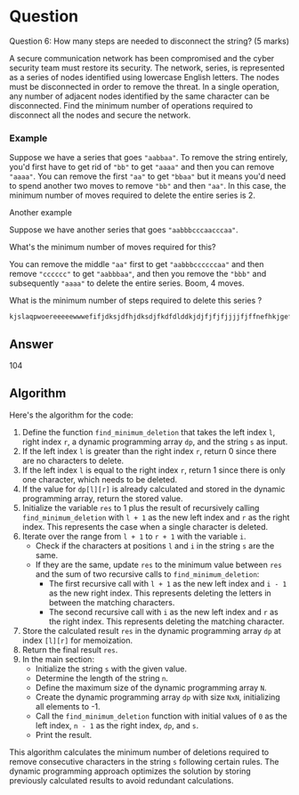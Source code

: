 # Question

Question 6: How many steps are needed to disconnect the string? (5
marks)

A secure communication network has been compromised and the cyber security team must restore its security. The network, series, is represented as a series of nodes identified using lowercase English letters. The nodes must be disconnected in order to remove the threat. In a single operation, any number of adjacent nodes identified by the same character can be disconnected. Find the minimum number of operations required to disconnect all the nodes and secure the network.

### Example

Suppose we have a series that goes `"aabbaa"`.
To remove the string entirely, you'd first have to get rid of `"bb"` to get `"aaaa"` and then you can remove `"aaaa"`.
You can remove the first `"aa"` to get `"bbaa"` but it means you'd need to spend another two moves to remove `"bb"` and then `"aa"`.
In this case, the minimum number of moves required to delete the entire series is 2.

Another example

Suppose we have another series that goes `"aabbbcccaacccaa"`.

What's the minimum number of moves required for this?

You can remove the middle `"aa"` first to get `"aabbbccccccaa"` and then remove `"cccccc"` to get `"aabbbaa"`, and then you remove the `"bbb"` and subsequently `"aaaa"` to delete the entire series.
Boom, 4 moves.

What is the minimum number of steps required to delete this series ?

```
kjslaqpwoereeeeewwwefifjdksjdfhjdksdjfkdfdlddkjdjfjfjfjjjjfjffnefhkjgefkgjefkjgkefjekihutrieruhigtefhgbjkkkknbmssdsdsfdvneurghiueor
```

## Answer

104

## Algorithm

Here's the algorithm for the code:

1. Define the function `find_minimum_deletion` that takes the left index `l`, right index `r`, a dynamic programming array `dp`, and the string `s` as input.
2. If the left index `l` is greater than the right index `r`, return 0 since there are no characters to delete.
3. If the left index `l` is equal to the right index `r`, return 1 since there is only one character, which needs to be deleted.
4. If the value for `dp[l][r]` is already calculated and stored in the dynamic programming array, return the stored value.
5. Initialize the variable `res` to 1 plus the result of recursively calling `find_minimum_deletion` with `l + 1` as the new left index and `r` as the right index. This represents the case when a single character is deleted.
6. Iterate over the range from `l + 1` to `r + 1` with the variable `i`.
   - Check if the characters at positions `l` and `i` in the string `s` are the same.
   - If they are the same, update `res` to the minimum value between `res` and the sum of two recursive calls to `find_minimum_deletion`:
     - The first recursive call with `l + 1` as the new left index and `i - 1` as the new right index. This represents deleting the letters in between the matching characters.
     - The second recursive call with `i` as the new left index and `r` as the right index. This represents deleting the matching character.
7. Store the calculated result `res` in the dynamic programming array `dp` at index `[l][r]` for memoization.
8. Return the final result `res`.
9. In the main section:
   - Initialize the string `s` with the given value.
   - Determine the length of the string `n`.
   - Define the maximum size of the dynamic programming array `N`.
   - Create the dynamic programming array `dp` with size `NxN`, initializing all elements to -1.
   - Call the `find_minimum_deletion` function with initial values of `0` as the left index, `n - 1` as the right index, `dp`, and `s`.
   - Print the result.

This algorithm calculates the minimum number of deletions required to remove consecutive characters in the string `s` following certain rules. The dynamic programming approach optimizes the solution by storing previously calculated results to avoid redundant calculations.
